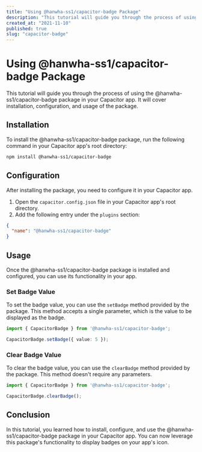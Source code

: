 ```yaml
---
title: "Using @hanwha-ss1/capacitor-badge Package"
description: "This tutorial will guide you through the process of using the @hanwha-ss1/capacitor-badge package in your Capacitor app. It will cover installation, configuration, and usage of the package."
created_at: "2021-11-10"
published: true
slug: "capacitor-badge"
---
```


# Using @hanwha-ss1/capacitor-badge Package

This tutorial will guide you through the process of using the @hanwha-ss1/capacitor-badge package in your Capacitor app. It will cover installation, configuration, and usage of the package.

## Installation

To install the @hanwha-ss1/capacitor-badge package, run the following command in your Capacitor app's root directory:

```bash
npm install @hanwha-ss1/capacitor-badge
```

## Configuration

After installing the package, you need to configure it in your Capacitor app.

1. Open the `capacitor.config.json` file in your Capacitor app's root directory.
2. Add the following entry under the `plugins` section:

```json
{
  "name": "@hanwha-ss1/capacitor-badge"
}
```

## Usage

Once the @hanwha-ss1/capacitor-badge package is installed and configured, you can use its functionality in your app.

### Set Badge Value

To set the badge value, you can use the `setBadge` method provided by the package. This method accepts a single parameter, which is the value to be displayed as the badge.

```typescript
import { CapacitorBadge } from '@hanwha-ss1/capacitor-badge';

CapacitorBadge.setBadge({ value: 5 });
```

### Clear Badge Value

To clear the badge value, you can use the `clearBadge` method provided by the package. This method doesn't require any parameters.

```typescript
import { CapacitorBadge } from '@hanwha-ss1/capacitor-badge';

CapacitorBadge.clearBadge();
```

## Conclusion

In this tutorial, you learned how to install, configure, and use the @hanwha-ss1/capacitor-badge package in your Capacitor app. You can now leverage this package's functionality to display badges on your app's icon.